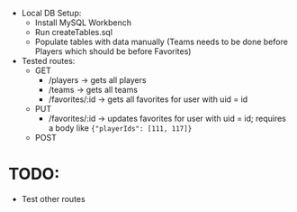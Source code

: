 - Local DB Setup:
  - Install MySQL Workbench
  - Run createTables.sql
  - Populate tables with data manually (Teams needs to be done before Players which should be before Favorites)
- Tested routes:
  - GET
    - /players -> gets all players
    - /teams -> gets all teams
    - /favorites/:id -> gets all favorites for user with uid = id
  - PUT
    - /favorites/:id -> updates favorites for user with uid = id; requires a body like `{"playerIds": [111, 117]}`
  - POST

# TODO:
- Test other routes
